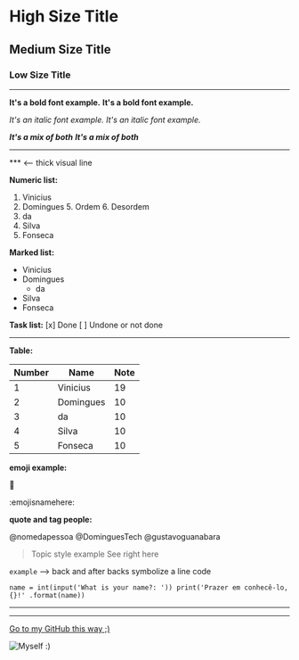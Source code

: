 # High Size Title
## Medium Size Title
### Low Size Title

***

**It's a bold font example.**
__It's a bold font example.__

*It's an italic font example.*
_It's an italic font example._

*__It's a mix of both__*
**_It's a mix of both_**


***
*** <-- thick visual line 

__Numeric list:__
1. Vinicius
2. Domingues
   5. Ordem
   6. Desordem
4. da
5. Silva
6. Fonseca


__Marked list:__
* Vinicius
* Domingues
   * da
* Silva
* Fonseca


__Task list:__
[x] Done
[ ] Undone or not done

***

__Table:__

Number | Name | Note
---    | ---  | ---
1 | Vinicius  | 19
2 | Domingues | 10
3 | da        | 10
4 | Silva     | 10
5 | Fonseca   | 10





__emoji example:__

🤑

:emojisnamehere:





__quote and tag people:__

@nomedapessoa
@DominguesTech
@gustavoguanabara





> Topic style example
> See right here


` example ` --> back and after backs symbolize a line code

`
name = int(input('What is your name?: '))
print('Prazer em conhecê-lo, {}!' .format(name))
`



***
***


[ Go to my GitHub this way ;) ](https://github.com/DominguesTech)

![ Myself :) ](https://user-images.githubusercontent.com/83507675/138041855-40dd0a7c-90ff-40f8-859c-ca682d0f663e.jpeg)

